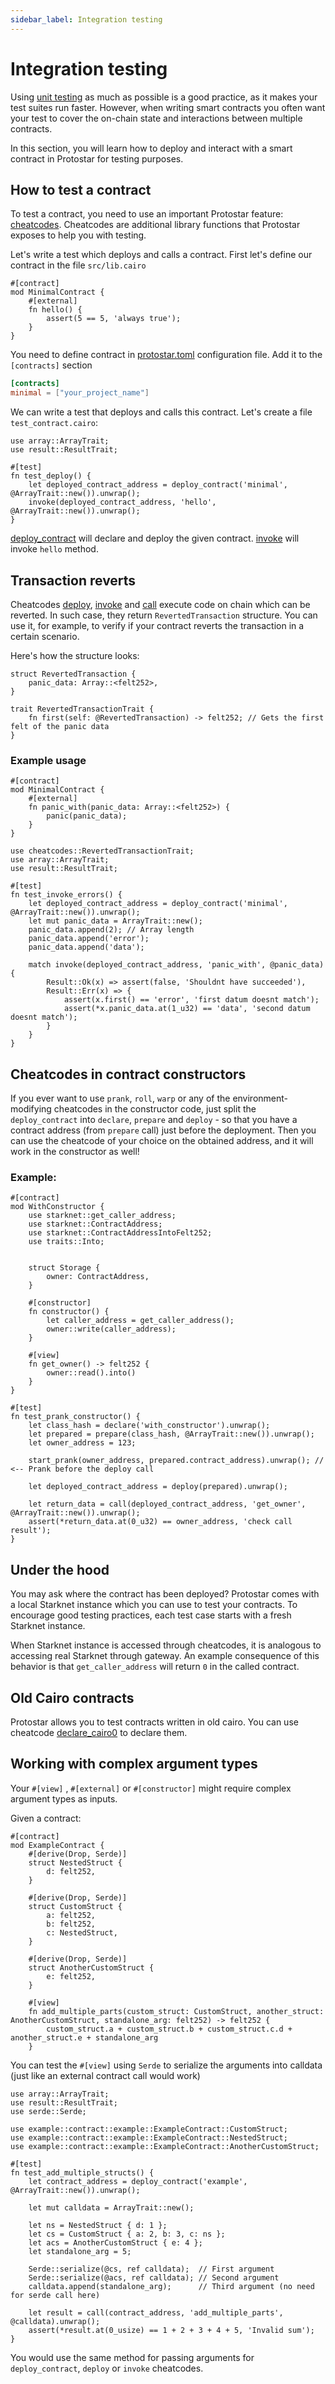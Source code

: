```yaml
---
sidebar_label: Integration testing
---
```


# Integration testing

Using [unit testing](./01-unit-testing.md) as much as possible is a good practice, as it makes your test suites run faster. However, when writing smart contracts you often want your test to cover the on-chain state and interactions between multiple contracts.

In this section, you will learn how to deploy and interact with a smart contract in Protostar for testing purposes. 

## How to test a contract
To test a contract, you need to use an important Protostar feature: [cheatcodes](./03-cheatcodes.md). Cheatcodes are additional library functions that Protostar exposes to help you with testing.

Let's write a test which deploys and calls a contract. First let's define our contract in the file `src/lib.cairo`

```cairo title="Deployed contract"
#[contract]
mod MinimalContract {
    #[external]
    fn hello() {
        assert(5 == 5, 'always true');
    }
}
```

You need to define contract in [protostar.toml](../05-protostar-toml.md) configuration
file. Add it to the `[contracts]` section
```toml title="Configuration file"
[contracts]
minimal = ["your_project_name"]
```

We can write a test that deploys and calls this contract. Let's create a file `test_contract.cairo`:
```cairo title="Example"
use array::ArrayTrait;
use result::ResultTrait;

#[test]
fn test_deploy() {
    let deployed_contract_address = deploy_contract('minimal', @ArrayTrait::new()).unwrap();
    invoke(deployed_contract_address, 'hello', @ArrayTrait::new()).unwrap();
}
```
[deploy_contract](./cheatcodes-reference/deploy_contract.md) will declare and deploy the given contract. [invoke](./cheatcodes-reference/invoke.md) will invoke `hello` method.

## Transaction reverts

Cheatcodes [deploy](./cheatcodes-reference/deploy.md), [invoke](./cheatcodes-reference/invoke.md) and [call](./cheatcodes-reference/call.md) execute code on chain which can be reverted.
In such case, they return `RevertedTransaction` structure. You can use it, for example, to verify if your contract reverts the transaction in a certain scenario.

Here's how the structure looks: 

```#[derive(Drop, Clone)]
struct RevertedTransaction {
    panic_data: Array::<felt252>, 
}

trait RevertedTransactionTrait {
    fn first(self: @RevertedTransaction) -> felt252; // Gets the first felt of the panic data
}
```

### Example usage

```cairo title="Deployed contract"
#[contract]
mod MinimalContract {
    #[external]
    fn panic_with(panic_data: Array::<felt252>) {
        panic(panic_data);
    }
}
```
```cairo title="Test"
use cheatcodes::RevertedTransactionTrait;
use array::ArrayTrait;
use result::ResultTrait;

#[test]
fn test_invoke_errors() {
    let deployed_contract_address = deploy_contract('minimal', @ArrayTrait::new()).unwrap();
    let mut panic_data = ArrayTrait::new();
    panic_data.append(2); // Array length
    panic_data.append('error');
    panic_data.append('data');
    
    match invoke(deployed_contract_address, 'panic_with', @panic_data) {
        Result::Ok(x) => assert(false, 'Shouldnt have succeeded'),
        Result::Err(x) => {
            assert(x.first() == 'error', 'first datum doesnt match');
            assert(*x.panic_data.at(1_u32) == 'data', 'second datum doesnt match');
        }
    }
}
```

## Cheatcodes in contract constructors

If you ever want to use `prank`, `roll`, `warp` or any of the environment-modifying cheatcodes in the constructor code, just 
split the `deploy_contract` into `declare`, `prepare` and `deploy` - so that you have a contract address 
(from `prepare` call) just before the deployment. Then you can use the cheatcode of your choice on the obtained address,
and it will work in the constructor as well!


### Example:
```cairo title="with_constructor.cairo"
#[contract]
mod WithConstructor {
    use starknet::get_caller_address;
    use starknet::ContractAddress;
    use starknet::ContractAddressIntoFelt252;
    use traits::Into;


    struct Storage {
        owner: ContractAddress,
    }

    #[constructor]
    fn constructor() {
        let caller_address = get_caller_address();
        owner::write(caller_address);
    }

    #[view]
    fn get_owner() -> felt252 {
        owner::read().into()
    }
}

```

```cairo title="test_with_constructor.cairo"
#[test]
fn test_prank_constructor() {
    let class_hash = declare('with_constructor').unwrap();
    let prepared = prepare(class_hash, @ArrayTrait::new()).unwrap();
    let owner_address = 123;

    start_prank(owner_address, prepared.contract_address).unwrap(); // <-- Prank before the deploy call

    let deployed_contract_address = deploy(prepared).unwrap();

    let return_data = call(deployed_contract_address, 'get_owner', @ArrayTrait::new()).unwrap();
    assert(*return_data.at(0_u32) == owner_address, 'check call result');
}
```

## Under the hood
You may ask where the contract has been deployed? Protostar comes with a local Starknet instance which you can use to test your contracts. 
To encourage good testing practices, each test case starts with a fresh Starknet instance. 

When Starknet instance is accessed through cheatcodes, it is analogous to accessing real Starknet through gateway. An example consequence of this behavior is that `get_caller_address` will return `0` in the called contract.

## Old Cairo contracts

Protostar allows you to test contracts written in old cairo. You can use cheatcode [declare_cairo0](./cheatcodes-reference/declare-cairo0.md) to declare them.

## Working with complex argument types

Your `#[view]` , `#[external]` or `#[constructor]` might require complex argument types as inputs. 

Given a contract:


```cairo title="Tested contract"
#[contract]
mod ExampleContract {
    #[derive(Drop, Serde)]
    struct NestedStruct {
        d: felt252,
    }

    #[derive(Drop, Serde)]
    struct CustomStruct {
        a: felt252,
        b: felt252,
        c: NestedStruct,
    }

    #[derive(Drop, Serde)]
    struct AnotherCustomStruct {
        e: felt252,
    }

    #[view]
    fn add_multiple_parts(custom_struct: CustomStruct, another_struct: AnotherCustomStruct, standalone_arg: felt252) -> felt252 {
        custom_struct.a + custom_struct.b + custom_struct.c.d + another_struct.e + standalone_arg
    }
```

You can test the `#[view]` using `Serde` to serialize the arguments into calldata (just like an external contract call would work)

```cairo title="ExampleContract test"
use array::ArrayTrait;
use result::ResultTrait;
use serde::Serde;

use example::contract::example::ExampleContract::CustomStruct;
use example::contract::example::ExampleContract::NestedStruct;
use example::contract::example::ExampleContract::AnotherCustomStruct;

#[test]
fn test_add_multiple_structs() {
    let contract_address = deploy_contract('example', @ArrayTrait::new()).unwrap();

    let mut calldata = ArrayTrait::new();

    let ns = NestedStruct { d: 1 };
    let cs = CustomStruct { a: 2, b: 3, c: ns };
    let acs = AnotherCustomStruct { e: 4 };
    let standalone_arg = 5;

    Serde::serialize(@cs, ref calldata);  // First argument
    Serde::serialize(@acs, ref calldata); // Second argument
    calldata.append(standalone_arg);      // Third argument (no need for serde call here) 

    let result = call(contract_address, 'add_multiple_parts', @calldata).unwrap();
    assert(*result.at(0_usize) == 1 + 2 + 3 + 4 + 5, 'Invalid sum');
}
```

You would use the same method for passing arguments for `deploy_contract`, `deploy` or `invoke` cheatcodes.
